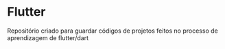 # Flutter
Repositório criado para guardar códigos de projetos feitos no processo de aprendizagem de flutter/dart
